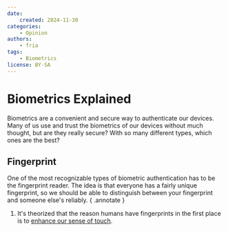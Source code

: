 ```yaml
---
date:
    created: 2024-11-30
categories:
    - Opinion
authors:
    - fria
tags:
    - Biometrics
license: BY-SA
---
```

# Biometrics Explained

Biometrics are a convenient and secure way to authenticate our devices. Many of us use and trust the biometrics of our devices without much thought, but are they really secure? With so many different types, which ones are the best?

## Fingerprint

One of the most recognizable types of biometric authentication has to be the fingerprint reader. The idea is that everyone has a fairly unique fingerprint, so we should be able to distinguish between your fingerprint and someone else's reliably. { .annotate }

1.  It's theorized that the reason humans have fingerprints in the first place is to [enhance our sense of touch](https://www.science.org/doi/10.1126/science.1166467).


